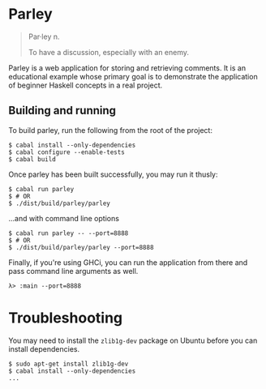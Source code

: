 # Parley

> Par·ley n.  
>   
> To have a discussion, especially with an enemy.

Parley is a web application for storing and retrieving comments. It is an educational
example whose primary goal is to demonstrate the application of beginner Haskell concepts
in a real project.

## Building and running

To build parley, run the following from the root of the project:

```
$ cabal install --only-dependencies
$ cabal configure --enable-tests
$ cabal build
```

Once parley has been built successfully, you may run it thusly:

```
$ cabal run parley
$ # OR
$ ./dist/build/parley/parley
```

...and with command line options

```
$ cabal run parley -- --port=8888
$ # OR
$ ./dist/build/parley/parley --port=8888
```

Finally, if you're using GHCi, you can run the application from there and pass command line arguments as well.

```
λ> :main --port=8888
```

# Troubleshooting

You may need to install the `zlib1g-dev` package on Ubuntu before you can install dependencies.

```
$ sudo apt-get install zlib1g-dev
$ cabal install --only-dependencies
...
```
